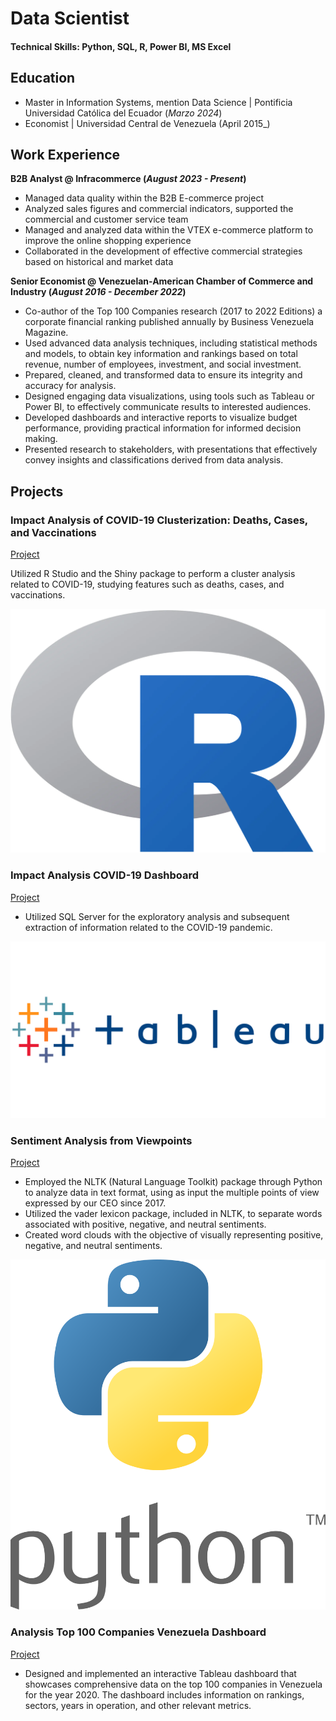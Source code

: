 # Data Scientist

#### Technical Skills: Python, SQL, R, Power BI, MS Excel

## Education							       		
- Master in Information Systems, mention Data Science	| Pontificia Universidad Católica del Ecuador (_Marzo 2024_)	 			        		
- Economist | Universidad Central de Venezuela  (April 2015_)

## Work Experience
**B2B Analyst @ Infracommerce (_August 2023 - Present_)**
- Managed data quality within the B2B E-commerce project
- Analyzed sales figures and commercial indicators, supported the commercial and customer service team
- Managed and analyzed data within the VTEX e-commerce platform to improve the online shopping experience
- Collaborated in the development of effective commercial strategies based on historical and market data

**Senior Economist @ Venezuelan-American Chamber of Commerce and Industry (_August 2016 - December 2022_)**
- Co-author of the Top 100 Companies research (2017 to 2022 Editions) a corporate financial ranking published annually by Business Venezuela Magazine.
- Used advanced data analysis techniques, including statistical methods and models, to obtain key information and rankings based on total revenue, number of employees, investment, and social investment.
- Prepared, cleaned, and transformed data to ensure its integrity and accuracy for analysis.
- Designed engaging data visualizations, using tools such as Tableau or Power BI, to effectively communicate results to interested audiences.
- Developed dashboards and interactive reports to visualize budget performance, providing practical information for informed decision making.
- Presented research to stakeholders, with presentations that effectively convey insights and classifications derived from data analysis.

## Projects
### Impact Analysis of COVID-19 Clusterization: Deaths, Cases, and Vaccinations
[Project](https://carlos-aizaga.shinyapps.io/appcovidtarea6/)

Utilized R Studio and the Shiny package to perform a cluster analysis related to COVID-19, studying features such as deaths, cases, and vaccinations.

![EEG Band Discovery](/Assets/R_logo.svg_.webp)

### Impact Analysis COVID-19 Dashboard
[Project](https://public.tableau.com/app/profile/carlos.aizaga/viz/Covid-19DashboardCMAR/Dashboard1)

- Utilized SQL Server for the exploratory analysis and subsequent extraction of information related to the COVID-19 pandemic. 

![Bike Study](/Assets/Tableau-Logo.png)

### Sentiment Analysis from Viewpoints
[Project](https://github.com/caizaga/PortafolioProjects/blob/main/Sentiment_Analisys_BV.ipynb)

- Employed the NLTK (Natural Language Toolkit) package through Python to analyze data in text format, using as input the multiple points of view expressed by our CEO since 2017.
- Utilized the vader lexicon package, included in NLTK, to separate words associated with positive, negative, and neutral sentiments.
- Created word clouds with the objective of visually representing positive, negative, and neutral sentiments.

![EEG Band Discovery](/Assets/python-logo-2.png)  

### Analysis Top 100 Companies Venezuela Dashboard
[Project](https://public.tableau.com/app/profile/carlos.aizaga/viz/TopCompanies2022/Dashboard1)

- Designed and implemented an interactive Tableau dashboard that showcases comprehensive data on the top 100 companies in Venezuela for the year 2020. The dashboard includes information on rankings, sectors, years in operation, and other relevant metrics.
